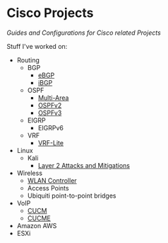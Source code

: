 # Cisco Projects
*Guides and Configurations for Cisco related Projects*


Stuff I've worked on:
- Routing
  - BGP
    - [eBGP][EBGP]
    - [iBGP][IBGP]
  - OSPF
    - [Multi-Area][MAOSPF]
    - [OSPFv2][OSPFV2]
    - [OSPFv3][OSPFV3]
  - EIGRP
    - EIGRPv6
  - VRF
    - [VRF-Lite][VRFLITE]
- Linux
  - Kali
    - [Layer 2 Attacks and Mitigations][L2ATTACKS]
- Wireless
  - [WLAN Controller][WLANC]
  - Access Points
  - Ubiquiti point-to-point bridges
- VoIP
  - [CUCM][CUCM]
  - [CUCME][CUCME]
- Amazon AWS
- ESXi

[EBGP]: https://github.com/TherieI/Cisco-Projects/tree/main/Writeups/Routing/BGP/eBGP
[IBGP]: https://github.com/TherieI/Cisco-Projects/tree/main/Writeups/Routing/BGP/iBGP
[OSPFV3]: https://github.com/TherieI/Cisco-Projects/tree/main/Writeups/Routing/OSPF/OSPFv3
[OSPFV2]: https://github.com/TherieI/Cisco-Projects/tree/main/Writeups/Routing/OSPF/OSPFv2
[VRFLITE]: https://github.com/TherieI/Cisco-Projects/tree/main/Writeups/Routing/VRF
[CUCM]: https://github.com/TherieI/Cisco-Projects/tree/main/Writeups/VoIP/Cisco-Unified-Communications-Manager
[MAOSPF]: https://github.com/TherieI/Cisco-Projects/tree/main/Writeups/Routing/OSPF/Multiarea-OSPF
[L2ATTACKS]: https://github.com/TherieI/Cisco-Projects/tree/main/Writeups/Linux/Kali-Linux
[WLANC]: https://github.com/TherieI/Cisco-Projects/tree/main/Writeups/Wireless/Wireless-LAN-Controller
[CUCME]: https://github.com/TherieI/Cisco-Projects/tree/main/Writeups/VoIP/Cisco-Unified-Communications-Manager-Express
